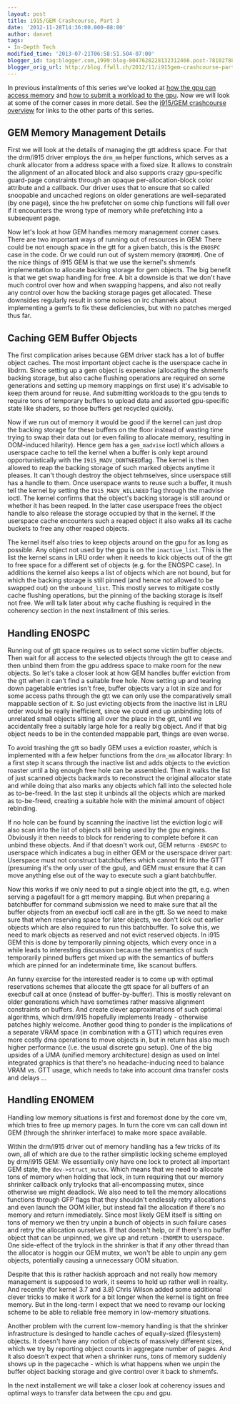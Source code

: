 ```yaml
---
layout: post
title: i915/GEM Crashcourse, Part 3
date: '2012-11-28T14:36:00.000-08:00'
author: danvet
tags:
- In-Depth Tech
modified_time: '2013-07-21T06:58:51.504-07:00'
blogger_id: tag:blogger.com,1999:blog-8047628228132312466.post-7810278808977755614
blogger_orig_url: http://blog.ffwll.ch/2012/11/i915gem-crashcourse-part-3.html
---
```



In previous installments of this series we've looked at
[how the gpu can access memory](/2012/10/i915gem-crashcourse.html) and
[how to submit a workload to the gpu](/2012/11/i915gem-crashcourse-part-2.html). Now we will
look at some of the corner cases in more detail. See the [i915/GEM crashcourse
overview](/2013/01/i915gem-crashcourse-overview.html) for links
to the other parts of this series.  <!--more--> 

## GEM Memory Management Details

 
First we will look at the details of managing the gtt address space. For that the drm/i915 driver employs the <code>drm_mm</code> helper functions, which serves as a chunk allocator from a address space with a fixed size. It allows to constrain the alignment of an allocated block and also supports crazy gpu-specific guard-page constraints through an opaque per-allocation-block color attribute and a callback. Our driver uses that to ensure that so called snoopable and uncached regions on older generations are well-separated (by one page), since the hw prefetcher on some chip functions will fall over if it encounters the wrong type of memory while prefetching into a subsequent page. 
 
Now let's look at how GEM handles memory management corner cases. There are two important ways of running out of resources in GEM: There could be not enough space in the gtt for a given batch, this is the <code>ENOSPC</code> case in the code. Or we could run out of system memory (<code>ENOMEM</code>). One of the nice things of i915 GEM is that we use the kernel's shmemfs implementation to allocate backing storage for gem objects. The big benefit is that we get swap handling for free. A bit a downside is that we don't have much control over how and when swapping happens, and also not really any control over how the backing storage pages get allocated. These downsides regularly result in some noises on irc channels about implementing a gemfs to fix these deficiencies, but with no patches merged thus far. 
 

## Caching GEM Buffer Objects

 
The first complication arises because GEM driver stack has a lot of buffer object caches. The most important object cache is the userspace cache in libdrm. Since setting up a gem object is expensive (allocating the shmemfs backing storage, but also cache flushing operations are required on some generations and setting up memory mappings on first use) it's advisable to keep them around for reuse. And submitting workloads to the gpu tends to require tons of temporary buffers to upload data and assorted gpu-specific state like shaders, so those buffers get recycled quickly.  
 
Now if we run out of memory it would be good if the kernel can just drop the backing storage for these buffers on the floor instead of wasting time trying to swap their data out (or even failing to allocate memory, resulting in OOM-induced hilarity). Hence gem has a <code>gem_madvise</code> ioctl which allows a userspace cache to tell the kernel when a buffer is only kept around opportunistically with the <code>I915_MADV_DONTNEED</code>flag. The kernel is then allowed to reap the backing storage of such marked objects anytime it pleases. It can't though destroy the object tehmselves, since userspace still has a handle to them. Once userspace wants to reuse such a buffer, it mush tell the kernel by setting the <code>I915_MADV_WILLNEED</code> flag through the madvise ioctl. The kernel confirms that the object's backing storage is still around or whether it has been reaped. In the latter case userspace frees the object handle to also release the storage occupied by that in the kernel. If the userspace cache encounters such a reaped object it also walks all its cache buckets to free any other reaped objects. 
 
The kernel itself also tries to keep objects around on the gpu for as long as possible. Any object not used by the gpu is on the <code>inactive_list</code>. This is the list the kernel scans in LRU order when it needs to kick objects out of the gtt to free space for a different set of objects (e.g. for the ENOSPC case). In additions the kernel also keeps a list of objects which are not bound, but for which the backing storage is still pinned (and hence not allowed to be swapped out) on the <code>unbound_list</code>. This mostly serves to mitigate costly cache flushing operations, but the pinning of the backing storage is itself not free. We will talk later about why cache flushing is required in the coherency section in the next installment of this series. 
 

## Handling ENOSPC

 
Running out of gtt space requires us to select some victim buffer objects. Then wait for all access to the selected objects through the gtt to cease and then unbind them from the gpu address space to make room for the new objects. So let's take a closer look at how GEM handles buffer eviction from the gtt when it can't find a suitable free hole. Now setting up and tearing down pagetable entries isn't free, buffer objects vary a lot in size and for some access paths through the gtt we can only use the comparatively small mappable section of it. So just evicting objects from the inactive list in LRU order would be really inefficient, since we could end up unbinding lots of unrelated small objects sitting all over the place in the gtt, until we accidentally free a suitably large hole for a really big object. And if that big object needs to be in the contended mappable part, things are even worse. 
 
To avoid  trashing the gtt so badly GEM uses a eviction roaster, which is implemented with a few helper functions from the <code>drm_mm</code> allocator library: In a first step it scans through the inactive list and adds objects to the eviction roaster until a big enough free hole can be assembled. Then it walks the list of just scanned objects backwards to reconstruct the original allocator state and while doing that also marks any objects which fall into the selected hole as to-be-freed. In the last step it unbinds all the objects which are marked as to-be-freed, creating a suitable hole with the minimal amount of object rebinding. 
 
If no hole can be found by scanning the inactive list the eviction logic will also scan into the list of objects still being used by the gpu engines. Obviously it then needs to block for rendering to complete before it can unbind these objects. And if that doesn't work out, GEM returns <code>-ENOSPC</code> to userspace which indicates a bug in either GEM or the userspace driver part: Userspace must not construct batchbuffers which cannot fit into the GTT (presuming it's the only user of the gpu), and GEM must ensure that it can move anything else out of the way to execute such a giant batchbuffer. 
 
Now this works if we only need to put a single object into the gtt, e.g. when serving a pagefault for a gtt memory mapping. But when preparing a batchbuffer for command submission we need to make sure that all the buffer objects from an execbuf ioctl call are in the gtt. So we need to make sure that when reserving space for later objects, we don't kick out earlier objects which are also required to run this batchbuffer. To solve this, we need to mark objects as reserved and not evict reserved objects. In i915 GEM this is done by temporarily pinning objects, which every once in a while leads to interesting discussion because the semantics of such temporarily pinned buffers get mixed up with the semantics of buffers which are pinned for an indeterminate time, like scanout buffers. 
 
An funny exercise for the interested reader is to come up with optimal reservations schemes that allocate the gtt space for all buffers of an execbuf call at once (instead of buffer-by-buffer). This is mostly relevant on older generations which have sometimes rather massive alignment constraints on buffers. And create clever approximations of such optimal algorithms, which drm/i915 hopefully implements lready - otherwise patches highly welcome. Another good thing to ponder is the implications of a separate VRAM space (in combination with a GTT) which requires even more costly dma operations to move objects in, but in return has also much higher performance (i.e. the usual discrete gpu setup). One of the big upsides of a UMA (unified memory architecture) design as used on Intel integrated graphics is that there's no headache-inducing need to balance VRAM vs. GTT usage, which needs to take into account dma transfer costs and delays ... 
 

## Handling ENOMEM

 
Handling low memory situations is first and foremost done by the core vm, which tries to free up memory pages. In turn the core vm can call down int GEM (through the shrinker interface) to make more space available. 
 
Within the drm/i915 driver out of memory handling has a few tricks of its own, all of which are due to the rather simplistic locking scheme employed by drm/i915 GEM: We essentially only have one lock to protect all important GEM state, the <code>dev->struct_mutex</code>. Which means that we need to allocate tons of memory when holding that lock, in turn requiring that our memory shrinker callback only trylocks that all-encompassing mutex, since otherwise we might deadlock. We also need to tell the memory allocations functions through GFP flags that they shouldn't endlessly retry allocations and even launch the OOM killer, but instead fail the allocation if there's no memory and return immediately. Since most likely GEM itself is sitting on tons of memory we then try unpin a bunch of objects in such failure cases and retry the allocation ourselves. If that doesn't help, or if there's no buffer object that can be unpinned, we give up and return <code>-ENOMEM</code> to userspace. One side-effect of the trylock in the shrinker is that if any other thread than the allocator is hoggin our GEM mutex, we won't be able to unpin any gem objects, potentially causing a unnecessary OOM situation. 
 
Despite that this is rather hackish approach and not really how memory management is supposed to work, it seems to hold up rather well in reality. And recently (for kernel 3.7 and 3.8) Chris Wilson added some additional clever tricks to make it work for a bit longer when the kernel is tight on free memory. But in the long-term I expect that we need to revamp our locking scheme to be able to reliable free memory in low-memory situations. 
 
Another problem with the current low-memory handling is that the shrinker infrastructure is desinged to handle caches of equally-sized (filesystem) objects. It doesn't have any notion of objects of massively different sizes, which we try by reporting object counts in aggregate number of pages. And it also doesn't expect that when a shrinker runs, tons of memory suddenly shows up in the pagecache - which is what happens when we unpin the buffer object backing storage and give control over it back to shmemfs. 
 
In the next installement we will take a closer look at coherency issues and optimal ways to transfer data between the cpu and gpu. 
